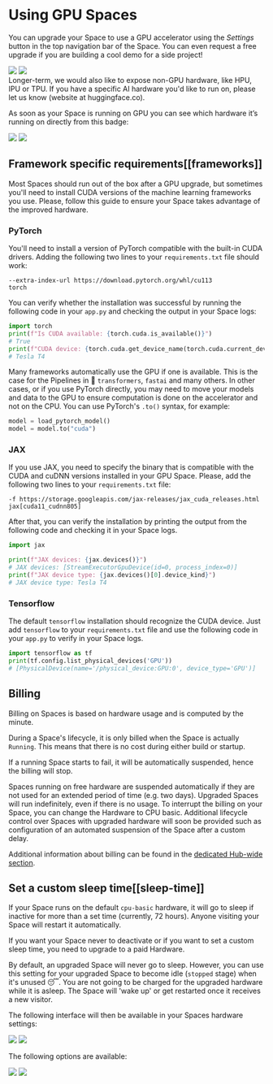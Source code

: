 # Using GPU Spaces

You can upgrade your Space to use a GPU accelerator using the _Settings_ button in the top navigation bar of the Space. You can even request a free upgrade if you are building a cool demo for a side project!

<div class="flex justify-center">
<img class="block dark:hidden" src="https://huggingface.co/datasets/huggingface/documentation-images/resolve/main/hub/spaces-gpu-settings.png"/>
<img class="hidden dark:block" src="https://huggingface.co/datasets/huggingface/documentation-images/resolve/main/hub/spaces-gpu-settings-dark.png"/>
</div>

<Tip>
Longer-term, we would also like to expose non-GPU hardware, like HPU, IPU or TPU. If you have a specific AI hardware you'd like to run on, please let us know (website at huggingface.co).
</Tip>

As soon as your Space is running on GPU you can see which hardware it’s running on directly from this badge:

<div class="flex justify-center">
<img class="block dark:hidden" src="https://huggingface.co/datasets/huggingface/documentation-images/resolve/main/hub/spaces-running-badge.png"/>
<img class="hidden dark:block" src="https://huggingface.co/datasets/huggingface/documentation-images/resolve/main/hub/spaces-running-badge-dark.png"/>
</div>

## Framework specific requirements[[frameworks]]

Most Spaces should run out of the box after a GPU upgrade, but sometimes you'll need to install CUDA versions of the machine learning frameworks you use. Please, follow this guide to ensure your Space takes advantage of the improved hardware.

### PyTorch

You'll need to install a version of PyTorch compatible with the built-in CUDA drivers. Adding the following two lines to your `requirements.txt` file should work:

```
--extra-index-url https://download.pytorch.org/whl/cu113
torch
```

You can verify whether the installation was successful by running the following code in your `app.py` and checking the output in your Space logs:

```Python
import torch
print(f"Is CUDA available: {torch.cuda.is_available()}")
# True
print(f"CUDA device: {torch.cuda.get_device_name(torch.cuda.current_device())}")
# Tesla T4
```

Many frameworks automatically use the GPU if one is available. This is the case for the Pipelines in 🤗 `transformers`, `fastai` and many others. In other cases, or if you use PyTorch directly, you may need to move your models and data to the GPU to ensure computation is done on the accelerator and not on the CPU. You can use PyTorch's `.to()` syntax, for example:

```Python
model = load_pytorch_model()
model = model.to("cuda")
```

### JAX

If you use JAX, you need to specify the binary that is compatible with the CUDA and cuDNN versions installed in your GPU Space. Please, add the following two lines to your `requirements.txt` file:

```
-f https://storage.googleapis.com/jax-releases/jax_cuda_releases.html
jax[cuda11_cudnn805]
```

After that, you can verify the installation by printing the output from the following code and checking it in your Space logs.

```Python
import jax

print(f"JAX devices: {jax.devices()}")
# JAX devices: [StreamExecutorGpuDevice(id=0, process_index=0)]
print(f"JAX device type: {jax.devices()[0].device_kind}")
# JAX device type: Tesla T4
```

### Tensorflow

The default `tensorflow` installation should recognize the CUDA device. Just add `tensorflow` to your `requirements.txt` file and use the following code in your `app.py` to verify in your Space logs.

```Python
import tensorflow as tf
print(tf.config.list_physical_devices('GPU'))
# [PhysicalDevice(name='/physical_device:GPU:0', device_type='GPU')]
```

## Billing

Billing on Spaces is based on hardware usage and is computed by the minute.

During a Space's lifecycle, it is only billed when the Space is actually `Running`. This means that there is no cost during either build or startup.

If a running Space starts to fail, it will be automatically suspended, hence the billing will stop.

Spaces running on free hardware are suspended automatically if they are not used for an extended period of time (e.g. two days). Upgraded Spaces will run indefinitely, even if there is no usage. To interrupt the billing on your Space, you can change the Hardware to CPU basic.
<Tip>
Additional lifecycle control over Spaces with upgraded hardware will soon be provided such as configuration of an automated suspension of the Space after a custom delay.
</Tip>

Additional information about billing can be found in the [dedicated Hub-wide section](./billing).

## Set a custom sleep time[[sleep-time]]

If your Space runs on the default `cpu-basic` hardware, it will go to sleep if inactive for more than a set time (currently, 72 hours). Anyone visiting your Space will restart it automatically.

If you want your Space never to deactivate or if you want to set a custom sleep time, you need to upgrade to a paid Hardware.

By default, an upgraded Space will never go to sleep. However, you can use this setting for your upgraded Space to become idle (`stopped` stage) when it's unused 😴. You are not going to be charged for the upgraded hardware while it is asleep. The Space will 'wake up' or get restarted once it receives a new visitor.

The following interface will then be available in your Spaces hardware settings:

<div class="flex justify-center">
<img class="block dark:hidden" src="https://huggingface.co/datasets/huggingface/documentation-images/resolve/main/hub/spaces-sleep-time.png"/>
<img class="hidden dark:block" src="https://huggingface.co/datasets/huggingface/documentation-images/resolve/main/hub/spaces-sleep-time-dark.png"/>
</div>

The following options are available:

<div class="flex justify-center">
<img class="block dark:hidden" src="https://huggingface.co/datasets/huggingface/documentation-images/resolve/main/hub/spaces-sleep-time-options.png"/>
<img class="hidden dark:block" src="https://huggingface.co/datasets/huggingface/documentation-images/resolve/main/hub/spaces-sleep-time-options-dark.png"/>
</div>